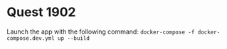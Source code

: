 # Quest 1902

Launch the app with the following command: `docker-compose -f docker-compose.dev.yml up --build`

